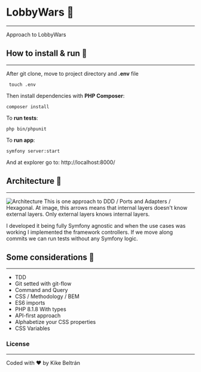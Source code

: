 # LobbyWars 💼
---
Approach to LobbyWars

## How to install & run 🚀
---
After git clone, move to project directory and **.env** file

```
 touch .env
 ```

Then install dependencies with **PHP Composer**:

```
composer install
```

To **run tests**:
```
php bin/phpunit
```

To **run app**:

```
symfony server:start
```

And at explorer go to: http://localhost:8000/

## Architecture 🧅
---

![Architecture ](https://ekiketa.es/wp-content/uploads/2022/08/ddd-layers.png)
This is one approach to DDD / Ports and Adapters / Hexagonal.
At image, this arrows means that internal layers doesn't know external layers. Only external layers knows internal layers.

I developed it being fully Symfony agnostic and when the use cases was working I implemented the framework controllers. If we move along commits we can run tests without any Symfony logic.

## Some considerations 🌚
---
- TDD
- Git setted with git-flow
- Command and Query
- CSS / Methodology / BEM
- ES6 imports
- PHP 8.1.8 With types
- API-first approach
- Alphabetize your CSS properties
- CSS Variables


### License
---

Coded with ♥️  by Kike Beltrán